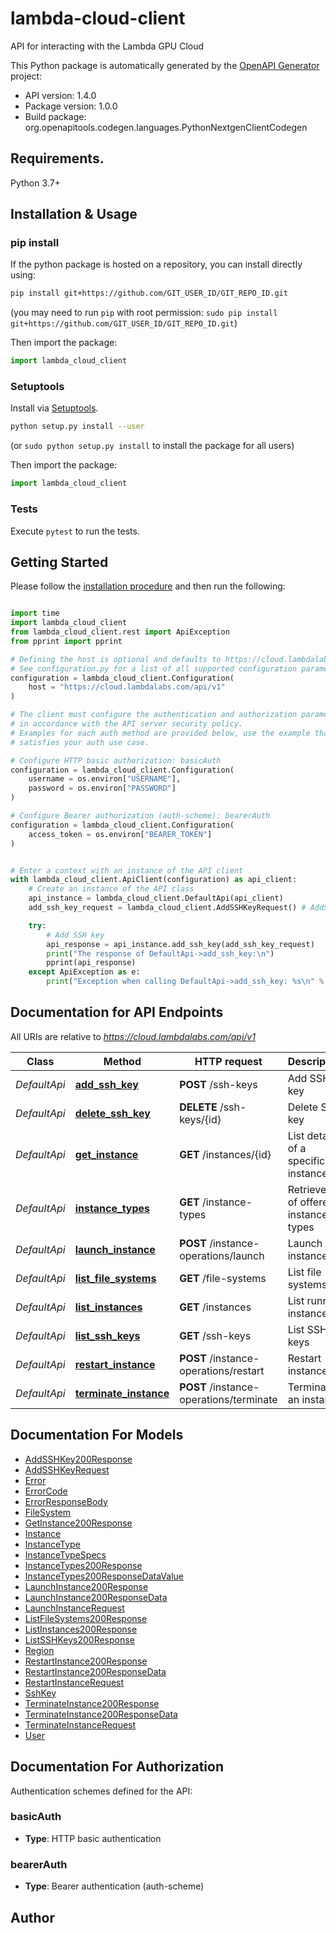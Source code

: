 # lambda-cloud-client
API for interacting with the Lambda GPU Cloud

This Python package is automatically generated by the [OpenAPI Generator](https://openapi-generator.tech) project:

- API version: 1.4.0
- Package version: 1.0.0
- Build package: org.openapitools.codegen.languages.PythonNextgenClientCodegen

## Requirements.

Python 3.7+

## Installation & Usage
### pip install

If the python package is hosted on a repository, you can install directly using:

```sh
pip install git+https://github.com/GIT_USER_ID/GIT_REPO_ID.git
```
(you may need to run `pip` with root permission: `sudo pip install git+https://github.com/GIT_USER_ID/GIT_REPO_ID.git`)

Then import the package:
```python
import lambda_cloud_client
```

### Setuptools

Install via [Setuptools](http://pypi.python.org/pypi/setuptools).

```sh
python setup.py install --user
```
(or `sudo python setup.py install` to install the package for all users)

Then import the package:
```python
import lambda_cloud_client
```

### Tests

Execute `pytest` to run the tests.

## Getting Started

Please follow the [installation procedure](#installation--usage) and then run the following:

```python

import time
import lambda_cloud_client
from lambda_cloud_client.rest import ApiException
from pprint import pprint

# Defining the host is optional and defaults to https://cloud.lambdalabs.com/api/v1
# See configuration.py for a list of all supported configuration parameters.
configuration = lambda_cloud_client.Configuration(
    host = "https://cloud.lambdalabs.com/api/v1"
)

# The client must configure the authentication and authorization parameters
# in accordance with the API server security policy.
# Examples for each auth method are provided below, use the example that
# satisfies your auth use case.

# Configure HTTP basic authorization: basicAuth
configuration = lambda_cloud_client.Configuration(
    username = os.environ["USERNAME"],
    password = os.environ["PASSWORD"]
)

# Configure Bearer authorization (auth-scheme): bearerAuth
configuration = lambda_cloud_client.Configuration(
    access_token = os.environ["BEARER_TOKEN"]
)


# Enter a context with an instance of the API client
with lambda_cloud_client.ApiClient(configuration) as api_client:
    # Create an instance of the API class
    api_instance = lambda_cloud_client.DefaultApi(api_client)
    add_ssh_key_request = lambda_cloud_client.AddSSHKeyRequest() # AddSSHKeyRequest | 

    try:
        # Add SSH key
        api_response = api_instance.add_ssh_key(add_ssh_key_request)
        print("The response of DefaultApi->add_ssh_key:\n")
        pprint(api_response)
    except ApiException as e:
        print("Exception when calling DefaultApi->add_ssh_key: %s\n" % e)

```

## Documentation for API Endpoints

All URIs are relative to *https://cloud.lambdalabs.com/api/v1*

Class | Method | HTTP request | Description
------------ | ------------- | ------------- | -------------
*DefaultApi* | [**add_ssh_key**](docs/DefaultApi.md#add_ssh_key) | **POST** /ssh-keys | Add SSH key
*DefaultApi* | [**delete_ssh_key**](docs/DefaultApi.md#delete_ssh_key) | **DELETE** /ssh-keys/{id} | Delete SSH key
*DefaultApi* | [**get_instance**](docs/DefaultApi.md#get_instance) | **GET** /instances/{id} | List details of a specific instance
*DefaultApi* | [**instance_types**](docs/DefaultApi.md#instance_types) | **GET** /instance-types | Retrieve list of offered instance types
*DefaultApi* | [**launch_instance**](docs/DefaultApi.md#launch_instance) | **POST** /instance-operations/launch | Launch instances
*DefaultApi* | [**list_file_systems**](docs/DefaultApi.md#list_file_systems) | **GET** /file-systems | List file systems
*DefaultApi* | [**list_instances**](docs/DefaultApi.md#list_instances) | **GET** /instances | List running instances
*DefaultApi* | [**list_ssh_keys**](docs/DefaultApi.md#list_ssh_keys) | **GET** /ssh-keys | List SSH keys
*DefaultApi* | [**restart_instance**](docs/DefaultApi.md#restart_instance) | **POST** /instance-operations/restart | Restart instances
*DefaultApi* | [**terminate_instance**](docs/DefaultApi.md#terminate_instance) | **POST** /instance-operations/terminate | Terminate an instance


## Documentation For Models

 - [AddSSHKey200Response](docs/AddSSHKey200Response.md)
 - [AddSSHKeyRequest](docs/AddSSHKeyRequest.md)
 - [Error](docs/Error.md)
 - [ErrorCode](docs/ErrorCode.md)
 - [ErrorResponseBody](docs/ErrorResponseBody.md)
 - [FileSystem](docs/FileSystem.md)
 - [GetInstance200Response](docs/GetInstance200Response.md)
 - [Instance](docs/Instance.md)
 - [InstanceType](docs/InstanceType.md)
 - [InstanceTypeSpecs](docs/InstanceTypeSpecs.md)
 - [InstanceTypes200Response](docs/InstanceTypes200Response.md)
 - [InstanceTypes200ResponseDataValue](docs/InstanceTypes200ResponseDataValue.md)
 - [LaunchInstance200Response](docs/LaunchInstance200Response.md)
 - [LaunchInstance200ResponseData](docs/LaunchInstance200ResponseData.md)
 - [LaunchInstanceRequest](docs/LaunchInstanceRequest.md)
 - [ListFileSystems200Response](docs/ListFileSystems200Response.md)
 - [ListInstances200Response](docs/ListInstances200Response.md)
 - [ListSSHKeys200Response](docs/ListSSHKeys200Response.md)
 - [Region](docs/Region.md)
 - [RestartInstance200Response](docs/RestartInstance200Response.md)
 - [RestartInstance200ResponseData](docs/RestartInstance200ResponseData.md)
 - [RestartInstanceRequest](docs/RestartInstanceRequest.md)
 - [SshKey](docs/SshKey.md)
 - [TerminateInstance200Response](docs/TerminateInstance200Response.md)
 - [TerminateInstance200ResponseData](docs/TerminateInstance200ResponseData.md)
 - [TerminateInstanceRequest](docs/TerminateInstanceRequest.md)
 - [User](docs/User.md)


<a id="documentation-for-authorization"></a>
## Documentation For Authorization


Authentication schemes defined for the API:
<a id="basicAuth"></a>
### basicAuth

- **Type**: HTTP basic authentication

<a id="bearerAuth"></a>
### bearerAuth

- **Type**: Bearer authentication (auth-scheme)


## Author




